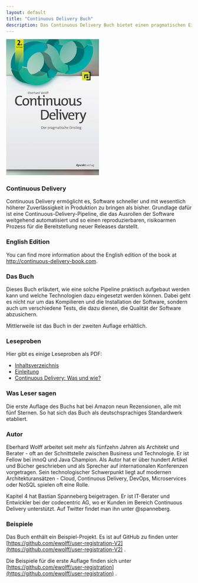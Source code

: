 ```yaml
---
layout: default
title: "Continuous Delivery Buch"
description: Das Continuous Delivery Buch bietet einen pragmatischen Einstieg in Continuous Delivery.
---
```


<img src="images/book.png" width="50%" /> 

### Continuous Delivery

Continuous Delivery ermöglicht es, Software schneller und mit
wesentlich höherer Zuverlässigkeit in Produktion zu bringen als
bisher. Grundlage dafür ist eine Continuous-Delivery-Pipeline, die das
Ausrollen der Software weitgehend automatisiert und so einen
reproduzierbaren, risikoarmen Prozess für die Bereitstellung neuer
Releases darstellt.

### English Edition

You can find more information about the English edition of the book at
<http://continuous-delivery-book.com>. 

### Das Buch

Dieses Buch erläutert, wie eine solche Pipeline praktisch aufgebaut
werden kann und welche Technologien dazu eingesetzt werden können.
Dabei geht es nicht nur um das Kompilieren und die Installation der
Software, sondern auch um verschiedene Tests, die dazu dienen, die
Qualität der Software abzusichern.

Mittlerweile ist das Buch in der zweiten Auflage erhältlich.

### Leseproben

Hier gibt es einige Leseproben als PDF:

* [Inhaltsverzeichnis](1_Inhaltsverzeichnis.pdf)
* [Einleitung](2_Einleitung.pdf)
* [Continuous Delivery: Was und wie?](3_ContinuousDelivery-Wasundwie.pdf)

### Was Leser sagen

Die erste Auflage des Buchs hat bei Amazon neun Rezensionen, alle mit
fünf Sternen. So hat sich das Buch als deutschsprachiges Standardwerk
etabliert.

### Autor

Eberhard Wolff arbeitet seit mehr als fünfzehn Jahren als Architekt
und Berater - oft an der Schnittstelle zwischen Business und
Technologie. Er ist Fellow bei innoQ und Java Champion. Als Autor hat
er über hundert Artikel und Bücher geschrieben und als Sprecher auf
internationalen Konferenzen vorgetragen. Sein technologischer
Schwerpunkt liegt auf modernen Architekturansätzen - Cloud, Continuous
Delivery, DevOps, Microservices oder NoSQL spielen oft eine Rolle.

Kapitel 4 hat Bastian Spanneberg beigetragen. Er ist IT-Berater und
Entwickler bei der codecentric AG, wo er Kunden im Bereich Continuous
Delivery unterstützt. Auf Twitter findet man ihn unter @spanneberg.

### Beispiele

Das Buch enthält ein Beispiel-Projekt. Es ist auf GitHub zu finden
unter [https://github.com/ewolff/user-registration-V2](https://github.com/ewolff/user-registration-V2) .

Die Beispiele für die erste Auflage finden sich unter
[https://github.com/ewolff/user-registration](https://github.com/ewolff/user-registration)
.

